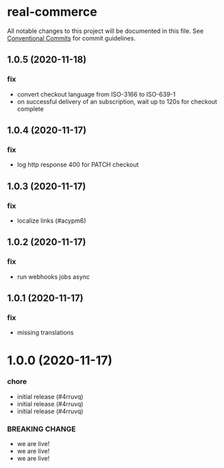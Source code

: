 # real-commerce

All notable changes to this project will be documented in this file.
See [Conventional Commits](https://conventionalcommits.org) for commit guidelines.

## 1.0.5 (2020-11-18)


### fix

* convert checkout language from ISO-3166 to ISO-639-1
* on successful delivery of an subscription, wait up to 120s for checkout complete





## 1.0.4 (2020-11-17)


### fix

* log http response 400 for PATCH checkout





## 1.0.3 (2020-11-17)


### fix

* localize links (#acypm6)





## 1.0.2 (2020-11-17)


### fix

* run webhooks jobs async





## 1.0.1 (2020-11-17)


### fix

* missing translations





# 1.0.0 (2020-11-17)


### chore

* initial release (#4rruvq)
* initial release (#4rruvq)
* initial release (#4rruvq)


### BREAKING CHANGE

* we are live!
* we are live!
* we are live!
